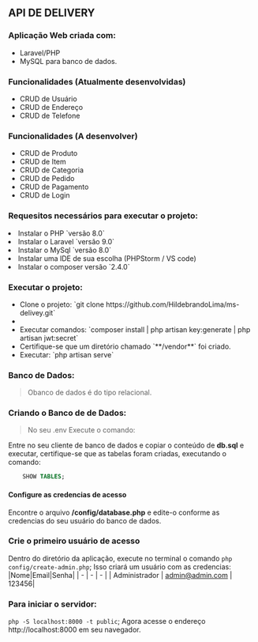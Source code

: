 ## API DE DELIVERY

### Aplicação Web criada com:<br />
- Laravel/PHP<br />
- MySQL para banco de dados.<br/>

### Funcionalidades (Atualmente desenvolvidas)
<ul>
<li>CRUD de Usuário</li>
<li>CRUD de Endereço</li>
<li>CRUD de Telefone</li>
</ul>

### Funcionalidades (A desenvolver)
<ul>
<li>CRUD de Produto</li>
<li>CRUD de Item</li>
<li>CRUD de Categoria</li>
<li>CRUD de Pedido</li>
<li>CRUD de Pagamento</li>
<li>CRUD de Login</li>
</ul>

### Requesitos necessários para executar o projeto:
<li>Instalar o PHP `versão 8.0`</li>
<li>Instalar o Laravel `versão 9.0`</li>
<li>Instalar o MySql `versão 8.0`</li>
<li>Instalar uma IDE de sua escolha (PHPStorm / VS code)</li>
<li>Instalar o composer versão `2.4.0`</li>

### Executar o projeto:
<ul>
<li>Clone o projeto: `git clone https://github.com/HildebrandoLima/ms-delivey.git`</li>
<li><Adicionar arquivo `.env`</li>
<li>Executar comandos: `composer install | php artisan key:generate | php artisan jwt:secret`</li>
<li>Certifique-se que um diretório chamado `**/vendor**` foi criado.</li>
<li>Executar: `php artisan serve`</li>
</ul>

### Banco de Dados:
> Obanco de dados é do tipo relacional.

### Criando o Banco de de Dados:
> No seu .env
> Execute o comando: 

Entre no seu cliente de banco de dados e copiar o conteúdo de **db.sql** e executar,
certifique-se que as tabelas foram criadas, executando o comando:
```sql
    SHOW TABLES;
```
#### Configure as credencias de acesso
Encontre o arquivo **/config/database.php** e edite-o conforme as credencias do seu usuário do banco de dados.

### Crie o primeiro usuário de acesso
Dentro do diretório da aplicação, execute no terminal o comando
`php config/create-admin.php`;
Isso criará um usuário com as credencias:
|Nome|Email|Senha|
| -  |   - |  -  |
| Administrador | admin@admin.com | 123456|
### Para iniciar o servidor:
`php -S localhost:8000 -t public`;
Agora acesse o endereço http://localhost:8000 em seu navegador.
